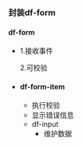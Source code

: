 ### 封装df-form

#### df-form

- 1.接收事件

  2.可校验

- #### df-form-item

  - 执行校验
  - 显示错误信息
  - df-input
    - 维护数据
